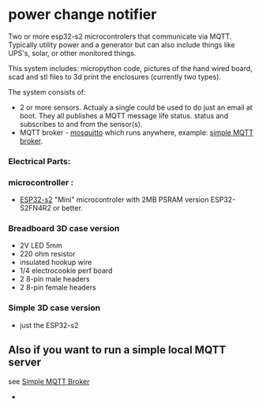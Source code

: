 # power change notifier

Two or more esp32-s2 microcontrolers that communicate via MQTT. Typically utility power and a generator but can also include things like UPS's, solar, or other monitored things. 

This system includes: micropython code, pictures of the hand wired board, scad and stl files to 3d print the enclosures (currently two types).

The system consists of:
 - 2 or more sensors. Actualy a single could be used to do just an email at boot. They all publishes a MQTT message life status. status and subscribes to and from the sensor(s).
 - MQTT broker - [mosquitto](https://mosquitto.org/) which runs anywhere, example: [simple MQTT broker](https://github.com/jdodgen/MQTT-home/tree/main/linux/home-broker/baby_home_broker).

### Electrical Parts:
### microcontroller :
 - [ESP32-s2](https://www.wemos.cc/en/latest/s2/s2_mini.html) "Mini" microcontroler with 2MB PSRAM version ESP32-S2FN4R2 or better.
### Breadboard 3D case version 
 - 2V LED 5mm
 - 220 ohm resistor
 - insulated hookup wire
 - 1/4 electrocookie perf board
 - 2 8-pin male headers
 - 2 8-pin female headers
### Simple 3D case version
 - just the ESP32-s2 
## Also if you want to run a simple local MQTT server
see [Simple MQTT Broker](https://github.com/jdodgen/MQTT-home/tree/main/linux/home-broker/baby_home_broker)



 - 
